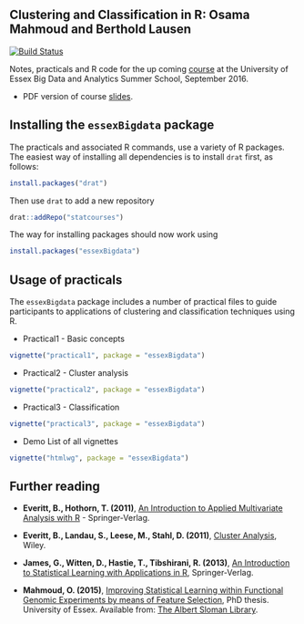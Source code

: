 
<!-- README.md is generated from README.Rmd. Please edit that file -->
Clustering and Classification in R: Osama Mahmoud and Berthold Lausen
---------------------------------------------------------------------

[![Build Status](https://travis-ci.org/statcourses/essexBigdata.svg?branch=master)](https://travis-ci.org/statcourses/essexBigdata)

Notes, practicals and R code for the up coming [course](https://www.essex.ac.uk/iads/events/summer-school.aspx) at the University of Essex Big Data and Analytics Summer School, September 2016.

-   PDF version of course [slides](https://raw.githubusercontent.com/Osmahmoud/essexBigdata/master/slides.pdf).

Installing the `essexBigdata` package
-------------------------------------

The practicals and associated R commands, use a variety of R packages. The easiest way of installing all dependencies is to install `drat` first, as follows:

``` r
install.packages("drat")
```

Then use `drat` to add a new repository

``` r
drat::addRepo("statcourses")
```

The way for installing packages should now work using

``` r
install.packages("essexBigdata")
```

Usage of practicals
-------------------

The `essexBigdata` package includes a number of practical files to guide participants to applications of clustering and classification techniques using R.

-   Practical1 - Basic concepts

``` r
vignette("practical1", package = "essexBigdata")
```

-   Practical2 - Cluster analysis

``` r
vignette("practical2", package = "essexBigdata")
```

-   Practical3 - Classification

``` r
vignette("practical3", package = "essexBigdata")
```

-   Demo List of all vignettes

``` r
vignette("htmlwg", package = "essexBigdata")
```

Further reading
---------------

-   **Everitt, B., Hothorn, T. (2011)**, [An Introduction to Applied Multivariate Analysis with R](http://link.springer.com/book/10.1007%2F978-1-4419-9650-3) - Springer-Verlag.

-   **Everitt, B., Landau, S., Leese, M., Stahl, D. (2011)**, [Cluster Analysis](http://eu.wiley.com/WileyCDA/WileyTitle/productCd-EHEP002266.html), Wiley.

-   **James, G., Witten, D., Hastie, T., Tibshirani, R. (2013)**, [An Introduction to Statistical Learning with Applications in R](http://www.springer.com/gb/book/9781461471370), Springer-Verlag.

-   **Mahmoud, O. (2015)**, [Improving Statistical Learning within Functional Genomic Experiments by means of Feature Selection](https://www.researchgate.net/publication/304704707_Improving_Statistical_Learning_within_Functional_Genomic_Experiments_by_means_of_Feature_Selection), PhD thesis. University of Essex. Available from: [The Albert Sloman Library](http://serlib0.essex.ac.uk/search~S5?/aMahmoud%2C+Osama/amahmoud+osama/-3%2C-1%2C0%2CB/frameset&FF=amahmoud+osama&1%2C1%2C).
